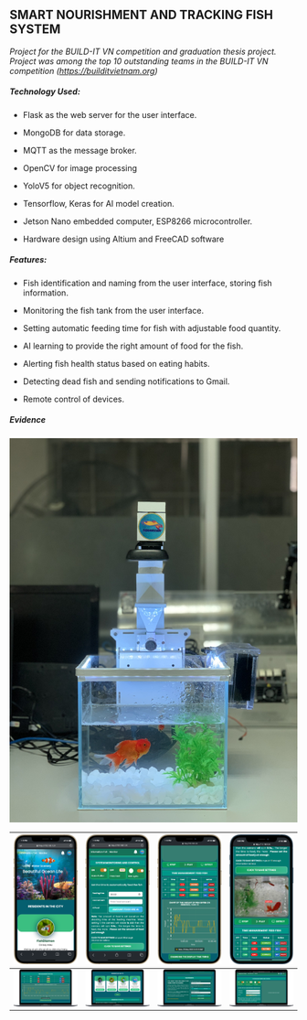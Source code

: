 ## SMART NOURISHMENT AND TRACKING FISH SYSTEM
*Project for the BUILD-IT VN competition and graduation thesis project. Project was among the top 10 outstanding teams in the BUILD-IT VN competition (https://builditvietnam.org)*

##### Technology Used: 
+ Flask as the web server for the user interface.

+ MongoDB for data storage.

+ MQTT as the message broker.

+ OpenCV for image processing

+ YoloV5 for object recognition.

+ Tensorflow, Keras for AI model creation.

+ Jetson Nano embedded computer, ESP8266 microcontroller.

+ Hardware design using Altium and FreeCAD software
##### Features:

+ Fish identification and naming from the user interface, storing fish information.

+ Monitoring the fish tank from the user interface.

+ Setting automatic feeding time for fish with adjustable food quantity.

+ AI learning to provide the right amount of food for the fish.

+ Alerting fish health status based on eating habits.

+ Detecting dead fish and sending notifications to Gmail.

+ Remote control of devices.

##### Evidence

![Interface](/image_final/SanPham.jpg)


|![Interface](/image_final/1.png)   	|![Interface](/image_final/4.png)   	|![Interface](/image_final/5.png)   	|![Interface](/image_final/11.png)   	|
|---	|---	|---	|---	|
|![Interface](/image_final/10.png)   	|![Interface](/image_final/7.png)   	|![Interface](/image_final/8.png)   	|![Interface](/image_final/9.png)   	|   	